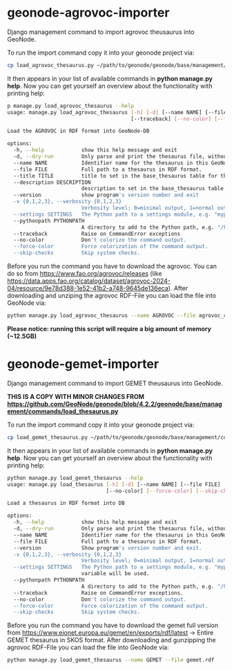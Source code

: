 # geonode-agrovoc-importer
Django management command to import agrovoc theusaurus into GeoNode.

To run the import command copy it into your geonode project via:
```bash
cp load_agrovoc_thesaurus.py ~/path/to/geonode/geonode/base/management/commands/load_agrovoc_thesaurus.py
```

It then appears in your list of available commands in **python manage.py help**. Now you can get yourself an overview about the functionality with printing help:

```bash
p manage.py load_agrovoc_thesaurus --help
usage: manage.py load_agrovoc_thesaurus [-h] [-d] [--name NAME] [--file FILE] [--title TITLE] [--description DESCRIPTION] [--version] [-v {0,1,2,3}] [--settings SETTINGS] [--pythonpath PYTHONPATH]
                                        [--traceback] [--no-color] [--force-color] [--skip-checks]

Load the AGROVOC in RDF format into GeoNode-DB

options:
  -h, --help            show this help message and exit
  -d, --dry-run         Only parse and print the thesaurus file, without perform insertion in the DB.
  --name NAME           Identifier name for the thesaurus in this GeoNode instance.
  --file FILE           Full path to a thesaurus in RDF format.
  --title TITLE         title to set in the base_thesaurus table for the agrovoc thesaurus
  --description DESCRIPTION
                        description to set in the base_thesaurus table for the agrovoc thesaurus
  --version             show program's version number and exit
  -v {0,1,2,3}, --verbosity {0,1,2,3}
                        Verbosity level; 0=minimal output, 1=normal output, 2=verbose output, 3=very verbose output
  --settings SETTINGS   The Python path to a settings module, e.g. "myproject.settings.main". If this isn't provided, the DJANGO_SETTINGS_MODULE environment variable will be used.
  --pythonpath PYTHONPATH
                        A directory to add to the Python path, e.g. "/home/djangoprojects/myproject".
  --traceback           Raise on CommandError exceptions
  --no-color            Don't colorize the command output.
  --force-color         Force colorization of the command output.
  --skip-checks         Skip system checks.
```

 Before you run the command you have to download the agrovoc. You can do so from https://www.fao.org/agrovoc/releases (like https://data.apps.fao.org/catalog/dataset/agrovoc-2024-04/resource/9e78d388-1e52-41b2-a748-9645de136eca). After downloading and unziping the agrovoc RDF-File you can load the file into GeoNode via:

```bash
python manage.py load_agrovoc_thesaurus --name AGROVOC --file agrovoc_core.rdf
```

**Please notice: running this script will require a big amount of memory (~12.5GB)**

# geonode-gemet-importer
Django management command to import GEMET theusaurus into GeoNode.

**THIS IS A COPY WITH MINOR CHANGES FROM https://github.com/GeoNode/geonode/blob/4.2.2/geonode/base/management/commands/load_thesaurus.py**

To run the import command copy it into your geonode project via:
```bash
cp load_gemet_thesaurus.py ~/path/to/geonode/geonode/base/management/commands/load_gemet_thesaurus.py
```

It then appears in your list of available commands in **python manage.py help**. Now you can get yourself an overview about the functionality with printing help:

```bash
python manage.py load_genet_thesaurus --help
usage: manage.py load_thesaurus [-h] [-d] [--name NAME] [--file FILE] [--version] [-v {0,1,2,3}] [--settings SETTINGS] [--pythonpath PYTHONPATH] [--traceback]
                                [--no-color] [--force-color] [--skip-checks]

Load a thesaurus in RDF format into DB

options:
  -h, --help            show this help message and exit
  -d, --dry-run         Only parse and print the thesaurus file, without perform insertion in the DB.
  --name NAME           Identifier name for the thesaurus in this GeoNode instance.
  --file FILE           Full path to a thesaurus in RDF format.
  --version             Show program's version number and exit.
  -v {0,1,2,3}, --verbosity {0,1,2,3}
                        Verbosity level; 0=minimal output, 1=normal output, 2=verbose output, 3=very verbose output
  --settings SETTINGS   The Python path to a settings module, e.g. "myproject.settings.main". If this isn't provided, the DJANGO_SETTINGS_MODULE environment
                        variable will be used.
  --pythonpath PYTHONPATH
                        A directory to add to the Python path, e.g. "/home/djangoprojects/myproject".
  --traceback           Raise on CommandError exceptions.
  --no-color            Don't colorize the command output.
  --force-color         Force colorization of the command output.
  --skip-checks         Skip system checks.
```

Before you run the command you have to download the gemet full version from https://www.eionet.europa.eu/gemet/en/exports/rdf/latest -> Entire GEMET thesaurus in SKOS format. After downloading and gunzipping the agrovoc RDF-File you can load the file into GeoNode via:

```bash
python manage.py load_gemet_thesaurus --name GEMET --file gemet.rdf
```
